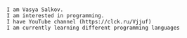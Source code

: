 ###
    I am Vasya Salkov.
    I am interested in programming.
    I have YouTube channel (https://clck.ru/Vjjuf)
    I am currently learning different programming languages

<!--
**VasilSalkov/VasilSalkov** is a ✨ _special_ ✨ repository because its `README.md` (this file) appears on your GitHub profile.

Here are some ideas to get you started:

- 🔭 I’m currently working on ...
- 🌱 I’m currently learning ...
- 👯 I’m looking to collaborate on ...
- 🤔 I’m looking for help with ...
- 💬 Ask me about ...
- 📫 How to reach me: ...
- 😄 Pronouns: ...
- ⚡ Fun fact: ...
-->
